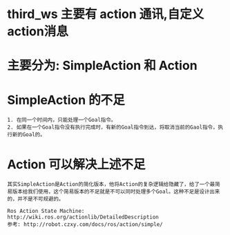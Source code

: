 # third_ws 主要有 action 通讯,自定义action消息 
# 主要分为: SimpleAction 和 Action 

# SimpleAction 的不足
    1. 在同一个时间内，只能处理一个Goal指令。
    2. 如果在一个Goal指令没有执行完成时，有新的Goal指令到达，将取消当前的Gaol指令，执行新的Goal的。    

# Action 可以解决上述不足 
    其实SimpleAction是Action的简化版本，他将Action的复杂逻辑给隐藏了，给了一个最简易版本给我们使用，这个简易版本的不足就是不可以同时处理多个Goal。这种不足是设计出来的，并不是不可规避的。

    Ros Action State Machine: http://wiki.ros.org/actionlib/DetailedDescription
    参考: http://robot.czxy.com/docs/ros/action/simple/

